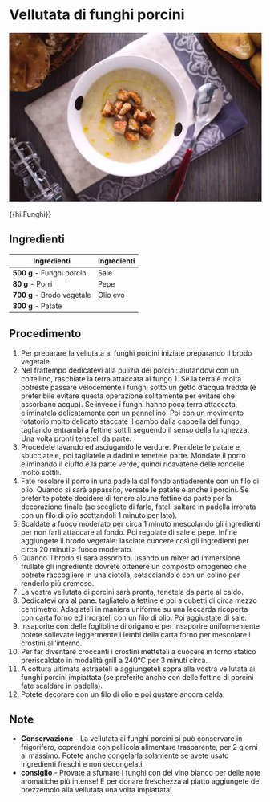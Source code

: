 # Vellutata di funghi porcini

![](img/Vellutata-ai-funghi-porcini.webp)

{{hi:Funghi}}

## Ingredienti

| Ingredienti                  | Ingredienti             |
| ---------------------------- | ----------------------- |
| **500 g** - Funghi porcini | Sale |
| **80 g** - Porri | Pepe |
| **700 g** - Brodo vegetale | Olio evo |
| **300 g** - Patate | |

## Procedimento

1. Per preparare la vellutata ai funghi porcini iniziate preparando il brodo vegetale. 
2. Nel frattempo dedicatevi alla pulizia dei porcini: aiutandovi con un coltellino, raschiate la terra attaccata al fungo 1. Se la terra è molta potreste passare velocemente i funghi sotto un getto d’acqua fredda (è preferibile evitare questa operazione solitamente per evitare che assorbano acqua). Se invece i funghi hanno poca terra attaccata, eliminatela delicatamente con un pennellino. Poi con un movimento rotatorio molto delicato staccate il gambo dalla cappella del fungo, tagliando entrambi a fettine sottili seguendo il senso della lunghezza. Una volta pronti teneteli da parte.
3. Procedete lavando ed asciugando le verdure. Prendete le patate e sbucciatele, poi tagliatele a dadini e tenetele parte. Mondate il porro eliminando il ciuffo e la parte verde, quindi ricavatene delle rondelle molto sottili.
4. Fate rosolare il porro in una padella dal fondo antiaderente con un filo di olio. Quando si sarà appassito, versate le patate e anche i porcini. Se preferite potete decidere di tenere alcune fettine da parte per la decorazione finale (se scegliete di farlo, fateli saltare in padella irrorata con un filo di olio scottandoli 1 minuto per lato).
5. Scaldate a fuoco moderato per circa 1 minuto mescolando gli ingredienti per non farli attaccare al fondo. Poi regolate di sale e pepe. Infine aggiungete il brodo vegetale: lasciate cuocere così gli ingredienti per circa 20 minuti a fuoco moderato.
6. Quando il brodo si sarà assorbito, usando un mixer ad immersione frullate gli ingredienti: dovrete ottenere un composto omogeneo che potrete raccogliere in una ciotola, setacciandolo con un colino per renderlo più cremoso.
7. La vostra vellutata di porcini sarà pronta, tenetela da parte al caldo. 
8. Dedicatevi ora al pane: tagliatelo a fettine e poi a cubetti di circa mezzo centimetro. Adagiateli in maniera uniforme su una leccarda ricoperta con carta forno ed irrorateli con un filo di olio. Poi aggiustate di sale.
9. Insaporite con delle foglioline di origano e per insaporire uniformemente potete sollevate leggermente i lembi della carta forno per mescolare i crostini all’interno. 
10. Per far diventare croccanti i crostini metteteli a cuocere in forno statico preriscaldato in modalità grill a 240°C per 3 minuti circa. 
11. A cottura ultimata estraeteli e aggiungeteli sopra alla vostra vellutata ai funghi porcini impiattata (se preferite anche con delle fettine di porcini fate scaldare in padella). 
12. Potete decorare con un filo di olio e poi gustare ancora calda. 

## Note

- **Conservazione** - La vellutata ai funghi porcini si può conservare in frigorifero, coprendola con pellicola alimentare trasparente, per 2 giorni al massimo. Potete anche congelarla solamente se avete usato ingredienti freschi e non decongelati.
- **consiglio** - Provate a sfumare i funghi con del vino bianco per delle note aromatiche più intense! E per donare freschezza al piatto aggiungete del prezzemolo alla vellutata una volta impiattata!
